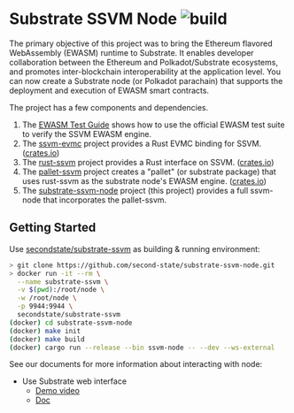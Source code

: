 # Substrate SSVM Node ![build](https://github.com/second-state/substrate-ssvm-node/workflows/build/badge.svg)

The primary objective of this project was to bring the Ethereum flavored WebAssembly (EWASM) runtime to Substrate. It enables developer collaboration between the Ethereum and Polkadot/Substrate ecosystems, and promotes inter-blockchain interoperability at the application level. You can now create a Substrate node (or Polkadot parachain) that supports the deployment and execution of EWASM smart contracts.

The project has a few components and dependencies.

1. The [EWASM Test Guide](https://github.com/second-state/rust-ssvm/blob/master/docs/EWASM_TEST.md) shows how to use the official EWASM test suite to verify the SSVM EWASM engine.
2. The [ssvm-evmc](https://github.com/second-state/evmc) project provides a Rust EVMC binding for SSVM. ([crates.io](https://crates.io/crates/ssvm-evmc-client/6.3.1-rc4))
3. The [rust-ssvm](https://github.com/second-state/rust-ssvm) project provides a Rust interface on SSVM. ([crates.io](https://crates.io/crates/rust-ssvm/0.1.0-rc2))
4. The [pallet-ssvm](https://github.com/second-state/pallet-ssvm) project creates a "pallet" (or substrate package) that uses rust-ssvm as the substrate node's EWASM engine. ([crates.io](https://crates.io/crates/pallet-ssvm/0.1.0-rc2))
5. The [substrate-ssvm-node](https://github.com/second-state/substrate-ssvm-node) project (this project) provides a full ssvm-node that incorporates the pallet-ssvm.

## Getting Started

Use [secondstate/substrate-ssvm](https://hub.docker.com/r/secondstate/substrate-ssvm) as building & running environment:

```bash
> git clone https://github.com/second-state/substrate-ssvm-node.git
> docker run -it --rm \
  --name substrate-ssvm \
  -v $(pwd):/root/node \
  -w /root/node \
  -p 9944:9944 \
  secondstate/substrate-ssvm
(docker) cd substrate-ssvm-node
(docker) make init
(docker) make build
(docker) cargo run --release --bin ssvm-node -- --dev --ws-external
```

See our documents for more information about interacting with node:
  - Use Substrate web interface
    - [Demo video](https://drive.google.com/open?id=1Xs-EuwCyYG6SKwD8K6UUOoX-CTrA0ui9)
    - [Doc](./docs/interact-using-web.md)
